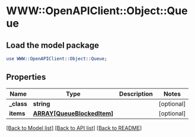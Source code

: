 # WWW::OpenAPIClient::Object::Queue

## Load the model package
```perl
use WWW::OpenAPIClient::Object::Queue;
```

## Properties
Name | Type | Description | Notes
------------ | ------------- | ------------- | -------------
**_class** | **string** |  | [optional] 
**items** | [**ARRAY[QueueBlockedItem]**](QueueBlockedItem.md) |  | [optional] 

[[Back to Model list]](../README.md#documentation-for-models) [[Back to API list]](../README.md#documentation-for-api-endpoints) [[Back to README]](../README.md)


